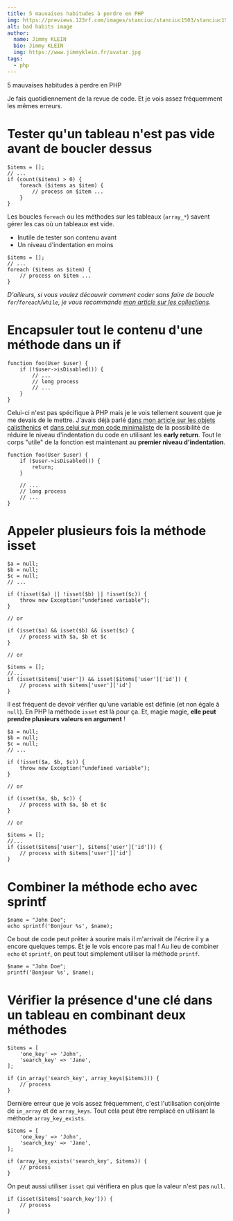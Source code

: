 ```yaml
---
title: 5 mauvaises habitudes à perdre en PHP
img: https://previews.123rf.com/images/stanciuc/stanciuc1503/stanciuc150300671/37605308-notes-recycl%C3%A9-papier-%C3%A9pingl%C3%A9-sur-panneau-de-li%C3%A8ge-no-more-bad-habits-message-concept-image.jpg
alt: bad habits image
author: 
  name: Jimmy KLEIN
  bio: Jimmy KLEIN
  img: https://www.jimmyklein.fr/avatar.jpg
tags: 
  - php
---
```


5 mauvaises habitudes à perdre en PHP

Je fais quotidiennement de la revue de code. Et je vois assez fréquemment les mêmes erreurs.

Tester qu'un tableau n'est pas vide avant de boucler dessus
===========================================================

```
$items = [];
// ...
if (count($items) > 0) {
    foreach ($items as $item) {
        // process on $item ...
    }
}
```

Les boucles `foreach` ou les méthodes sur les tableaux (`array_*`) savent gérer les cas où un tableaux est vide.

-   Inutile de tester son contenu avant
-   Un niveau d'indentation en moins

```
$items = [];
// ...
foreach ($items as $item) {
    // process on $item ...
}
```

*D'ailleurs, si vous voulez découvrir comment coder sans faire de boucle `for`/`foreach`/`while`, je vous recommande [mon article sur les collections](https://www.jimmyklein.fr/refactoring-to-collections/).*

Encapsuler tout le contenu d'une méthode dans un if
===================================================

```
function foo(User $user) {
    if (!$user->isDisabled()) {
        // ...
        // long process
        // ...
    }
}
```

Celui-ci n'est pas spécifique à PHP mais je le vois tellement souvent que je me devais de le mettre. J'avais déjà parlé [dans mon article sur les objets calisthenics](https://www.jimmyklein.fr/les-objets-calisthenics/) et [dans celui sur mon code minimaliste](https://www.jimmyklein.fr/mon-code-minimaliste/) de la possibilité de réduire le niveau d'indentation du code en utilisant les **early return**. Tout le corps "utile" de la fonction est maintenant au **premier niveau d'indentation**.

```
function foo(User $user) {
    if ($user->isDisabled()) {
        return;
    }

    // ...
    // long process
    // ...
}
```

Appeler plusieurs fois la méthode isset
=======================================

```
$a = null;
$b = null;
$c = null;
// ...

if (!isset($a) || !isset($b) || !isset($c)) {
    throw new Exception("undefined variable");
}

// or

if (isset($a) && isset($b) && isset($c) {
    // process with $a, $b et $c
}

// or

$items = [];
//...
if (isset($items['user']) && isset($items['user']['id']) {
    // process with $items['user']['id']
}
```

Il est fréquent de devoir vérifier qu'une variable est définie (et non égale à `null`). En PHP la méthode `isset` est là pour ça. Et, magie magie, **elle peut prendre plusieurs valeurs en argument** !

```
$a = null;
$b = null;
$c = null;
// ...

if (!isset($a, $b, $c)) {
    throw new Exception("undefined variable");
}

// or

if (isset($a, $b, $c)) {
    // process with $a, $b et $c
}

// or

$items = [];
//...
if (isset($items['user'], $items['user']['id'])) {
    // process with $items['user']['id']
}
```

Combiner la méthode echo avec sprintf
=====================================

```
$name = "John Doe";
echo sprintf('Bonjour %s', $name);
```

Ce bout de code peut prêter à sourire mais il m'arrivait de l'écrire il y a encore quelques temps. Et je le vois encore pas mal ! Au lieu de combiner `echo` et `sprintf`, on peut tout simplement utiliser la méthode `printf`.

```
$name = "John Doe";
printf('Bonjour %s', $name);
```

Vérifier la présence d'une clé dans un tableau en combinant deux méthodes
=========================================================================

```
$items = [
    'one_key' => 'John',
    'search_key' => 'Jane',
];

if (in_array('search_key', array_keys($items))) {
    // process
}
```

Dernière erreur que je vois assez fréquemment, c'est l'utilisation conjointe de `in_array` et de `array_keys`. Tout cela peut être remplacé en utilisant la méthode `array_key_exists`.

```
$items = [
    'one_key' => 'John',
    'search_key' => 'Jane',
];

if (array_key_exists('search_key', $items)) {
    // process
}
```

On peut aussi utiliser `isset` qui vérifiera en plus que la valeur n'est pas `null`.

```
if (isset($items['search_key'])) {
    // process
}
```